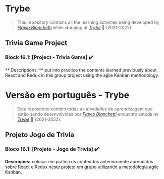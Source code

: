 # Trybe

> This repository contains all the learning activities being developed by _[Flávio Bianchetti](https://www.linkedin.com/in/flaviobianchetti/)_ while studying at _[Trybe](https://www.betrybe.com/)_ :rocket: (2021-2022).

## Trivia Game Project


### Block 16.1: [Project - Trivia Game] :heavy_check_mark:

** Descriptions: ** put into practice the contents learned previously about React and Redux in this group project using the agile Kanban methodology.

# Versão em português - Trybe

> Este repositório contêm todas as atividades de aprendizagem que estão sendo desenvolvidas por  _[Flávio Bianchetti](https://www.linkedin.com/in/flaviobianchetti/)_ enquanto estuda na _[Trybe](https://www.betrybe.com/)_ :rocket: (2021-2022).

## Projeto Jogo de Trivia


### Bloco 16.1: [Projeto - Jogo de Trivia] :heavy_check_mark:

**Descrições:** colocar em prática os conteúdos anteriormente aprendidos sobre React e Redux neste projeto em grupo utilizando a metodologia agile Kanban.